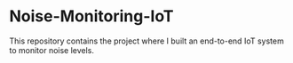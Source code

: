 # Noise-Monitoring-IoT
This repository contains the project where I built an end-to-end IoT system to monitor noise levels.
